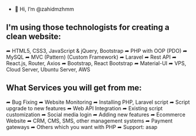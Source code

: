 - 👋 Hi, I’m @zahidmzhmm

I'm using those technologists for creating a clean website:
------------------------------------------------------------
➦ HTML5, CSS3, JavaScript & jQuery, Bootstrap
➦ PHP with OOP (PDO)
➦ MySQL
➦ MVC (Pattern) (Custom Framework)
➦ Laravel
➦ Rest API
➦ React.js, Router, Axios
➦ Bootstrap, React Bootstrap
➦ Material-UI
➦ VPS, Cloud Server, Ubuntu Server, AWS


What Services you will get from me:
--------------------------------------
➦ Bug Fixing
➦ Website Monitoring
➦ Installing PHP, Laravel script
➦ Script upgrade to new features
➦ Web API Integration
➦ Existing script customization
➦ Social media login
➦ Adding new features
➦ Ecommerce Website
➦ CRM, CMS, SMS, other management systems
➦ Payment gateways
➦ Others which you want with PHP
➦ Support: asap
